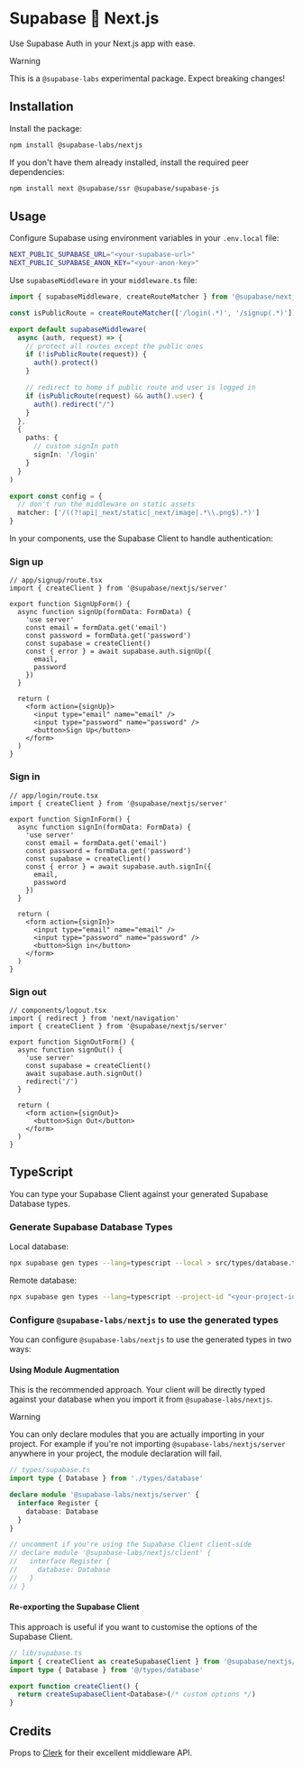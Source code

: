 # Supabase 💚 Next.js

Use Supabase Auth in your Next.js app with ease.

> [!WARNING]  
> This is a `@supabase-labs` experimental package. Expect breaking changes!

## Installation

Install the package:

```sh
npm install @supabase-labs/nextjs
```

If you don't have them already installed, install the required peer dependencies:

```sh
npm install next @supabase/ssr @supabase/supabase-js
```

## Usage

Configure Supabase using environment variables in your `.env.local` file:

```bash
NEXT_PUBLIC_SUPABASE_URL="<your-supabase-url>"
NEXT_PUBLIC_SUPABASE_ANON_KEY="<your-anon-key>"
```

Use `supabaseMiddleware` in your `middleware.ts` file:

```ts
import { supabaseMiddleware, createRouteMatcher } from '@supabase/nextjs/server'

const isPublicRoute = createRouteMatcher(['/login(.*)', '/signup(.*)'])

export default supabaseMiddleware(
  async (auth, request) => {
    // protect all routes except the public ones
    if (!isPublicRoute(request)) {
      auth().protect()
    }

    // redirect to home if public route and user is logged in
    if (isPublicRoute(request) && auth().user) {
      auth().redirect("/")
    }
  },
  {
    paths: {
      // custom signIn path
      signIn: '/login'
    }
  }
)

export const config = {
  // don't run the middleware on static assets
  matcher: ['/((?!api|_next/static|_next/image|.*\\.png$).*)']
}
```

In your components, use the Supabase Client to handle authentication:

### Sign up

```tsx
// app/signup/route.tsx
import { createClient } from '@supabase/nextjs/server'

export function SignUpForm() {
  async function signUp(formData: FormData) {
    'use server'
    const email = formData.get('email')
    const password = formData.get('password')
    const supabase = createClient()
    const { error } = await supabase.auth.signUp({
      email,
      password
    })
  }

  return (
    <form action={signUp}>
      <input type="email" name="email" />
      <input type="password" name="password" />
      <button>Sign Up</button>
    </form>
  )
}
```

### Sign in

```tsx
// app/login/route.tsx
import { createClient } from '@supabase/nextjs/server'

export function SignInForm() {
  async function signIn(formData: FormData) {
    'use server'
    const email = formData.get('email')
    const password = formData.get('password')
    const supabase = createClient()
    const { error } = await supabase.auth.signIn({
      email,
      password
    })
  }

  return (
    <form action={signIn}>
      <input type="email" name="email" />
      <input type="password" name="password" />
      <button>Sign in</button>
    </form>
  )
}
```

### Sign out

```tsx
// components/logout.tsx
import { redirect } from 'next/navigation'
import { createClient } from '@supabase/nextjs/server'

export function SignOutForm() {
  async function signOut() {
    'use server'
    const supabase = createClient()
    await supabase.auth.signOut()
    redirect('/')
  }

  return (
    <form action={signOut}>
      <button>Sign Out</button>
    </form>
  )
}
```

## TypeScript

You can type your Supabase Client against your generated Supabase Database types.

### Generate Supabase Database Types

Local database:

```bash
npx supabase gen types --lang=typescript --local > src/types/database.ts
```

Remote database:

```bash
npx supabase gen types --lang=typescript --project-id "<your-project-id>" > src/types/database.ts
```

### Configure `@supabase-labs/nextjs` to use the generated types

You can configure `@supabase-labs/nextjs` to use the generated types in two ways:

#### Using Module Augmentation

This is the recommended approach. Your client will be directly typed against your database when you import it from `@supabase-labs/nextjs`.

> [!WARNING]  
> You can only declare modules that you are actually importing in your project.
> For example if you're not importing `@supabase-labs/nextjs/server` anywhere in your project, the module declaration will fail.

```ts
// types/supabase.ts
import type { Database } from './types/database'

declare module '@supabase-labs/nextjs/server' {
  interface Register {
    database: Database
  }
}

// uncomment if you're using the Supabase Client client-side
// declare module '@supabase-labs/nextjs/client' {
//   interface Register {
//     database: Database
//   }
// }
```

#### Re-exporting the Supabase Client

This approach is useful if you want to customise the options of the Supabase Client.

```ts
// lib/supabase.ts
import { createClient as createSupabaseClient } from '@supabase/nextjs/server'
import type { Database } from '@/types/database'

export function createClient() {
  return createSupabaseClient<Database>(/* custom options */)
}
```

## Credits

Props to [Clerk](https://clerk.com) for their excellent middleware API.
